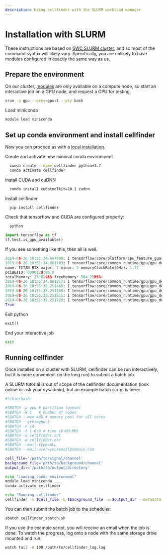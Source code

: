```yaml
---
description: Using cellfinder with the SLURM workload manager
---
```


# Installation with SLURM

These instructions are based on [SWC SLURM cluster](https://www.sainsburywellcome.org/web/content/scientific-computing), and so most of the command syntax will likely vary. Specifically, you are unlikely to have modules configured in exactly the same way as us.

## Prepare the environment

On our cluster, [modules](http://modules.sourceforge.net/) are only available on a compute node, so start an interactive job on a GPU node, and request a GPU for testing.

```bash
srun -p gpu --gres=gpu:1 --pty bash
```

Load miniconda

```bash
module load miniconda
```

## Set up conda environment and install cellfinder

Now you can proceed as with a [local installation](../installation.md).

Create and activate new minimal conda environment

```bash
  conda create --name cellfinder python=3.7
  conda activate cellfinder
```

Install CUDA and cuDNN

```bash
  conda install cudatoolkit=10.1 cudnn
```

Install cellfinder

```bash
  pip install cellfinder
```

Check that tensorflow and CUDA are configured properly:

```bash
  python
```

```python
import tensorflow as tf
tf.test.is_gpu_available()
```

If you see something like this, then all is well.

```python
2019-06-26 10:51:34.697900: I tensorflow/core/platform/cpu_feature_guard.cc:141] Your CPU supports instructions that this TensorFlow binary was not compiled to use: AVX512F
2019-06-26 10:51:34.881183: I tensorflow/core/common_runtime/gpu/gpu_device.cc:1432] Found device 0 with properties: 
name: TITAN RTX major: 7 minor: 5 memoryClockRate(GHz): 1.77
pciBusID: 0000:2d:00.0
totalMemory: 23.62GiB freeMemory: 504.25MiB
2019-06-26 10:51:34.881217: I tensorflow/core/common_runtime/gpu/gpu_device.cc:1511] Adding visible gpu devices: 0
2019-06-26 10:51:35.251465: I tensorflow/core/common_runtime/gpu/gpu_device.cc:982] Device interconnect StreamExecutor with strength 1 edge matrix:
2019-06-26 10:51:35.251505: I tensorflow/core/common_runtime/gpu/gpu_device.cc:988]      0 
2019-06-26 10:51:35.251511: I tensorflow/core/common_runtime/gpu/gpu_device.cc:1001] 0:   N 
2019-06-26 10:51:35.251729: I tensorflow/core/common_runtime/gpu/gpu_device.cc:1115] Created TensorFlow device (/device:GPU:0 with 195 MB memory) -> physical GPU (device: 0, name: TITAN RTX, pci bus id: 0000:2d:00.0, compute capability: 7.5)
True
```

Exit python

```python
exit()
```

End your interactive job

```bash
exit
```

## Running cellfinder

Once installed on a cluster with SLURM, cellfinder can be run interactively, but it is more convenient \(in the long run\) to submit a batch job.

A SLURM tutorial is out of scope of the cellfinder documentation \(look online or ask your sysadmin\), but an example batch script is here:

```bash
#!/bin/bash

#SBATCH -p gpu # partition (queue)
#SBATCH -N 1   # number of nodes
#SBATCH --mem 40G # memory pool for all cores
#SBATCH --gres=gpu:1
#SBATCH -n 10
#SBATCH -t 1-0:0 # time (D-HH:MM)
#SBATCH -o cellfinder.out
#SBATCH -e cellfinder.err
#SBATCH --mail-type=ALL
#SBATCH --mail-user=youremail@domain.com

cell_file='/path/to/signal/channel'
background_file='path/to/background/channel'
output_dir='/path/to/output/directory'

echo "Loading conda environment"
module load miniconda
conda activate cellfinder

echo "Running cellfinder"
cellfinder -s $cell_file -b $background_file -o $output_dir --metadata metadata_file.yml --summarise
```

You can then submit the batch job to the scheduler:

```bash
sbatch cellfinder_sbatch.sh
```

If you use the example script, you will receive an email when the job is done. To watch the progress, log onto a node with the same storage drive mounted and run:

```bash
watch tail -n 100 /path/to/cellfinder_log.log
```

